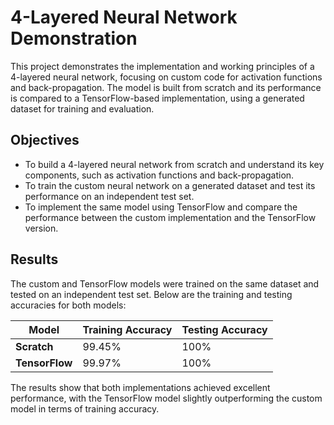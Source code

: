 # **4-Layered Neural Network Demonstration**

This project demonstrates the implementation and working principles of a 4-layered neural network, focusing on custom code for activation functions and back-propagation. The model is built from scratch and its performance is compared to a TensorFlow-based implementation, using a generated dataset for training and evaluation.

## **Objectives**
- To build a 4-layered neural network from scratch and understand its key components, such as activation functions and back-propagation.
- To train the custom neural network on a generated dataset and test its performance on an independent test set.
- To implement the same model using TensorFlow and compare the performance between the custom implementation and the TensorFlow version.

## **Results**
The custom and TensorFlow models were trained on the same dataset and tested on an independent test set. Below are the training and testing accuracies for both models:

| **Model**     | **Training Accuracy** | **Testing Accuracy** |
|---------------|-----------------------|----------------------|
| **Scratch**   | 99.45%                | 100%                 |
| **TensorFlow**| 99.97%                | 100%                 |

The results show that both implementations achieved excellent performance, with the TensorFlow model slightly outperforming the custom model in terms of training accuracy.
